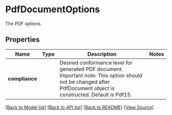 ﻿# PdfDocumentOptions
The PDF options.

## Properties
Name | Type | Description | Notes
------------ | ------------- | ------------- | -------------
**compliance** |  | Desired conformance level for generated PDF document. Important note: This option should not be changed after PdfDocument object is constructed. Default is Pdf15. | 

[[Back to Model list]](../README.md#documentation-for-models) [[Back to API list]](../README.md#documentation-for-api-endpoints) [[Back to README]](../README.md) [[View Source]](../src/models/pdfDocumentOptions.ts)

